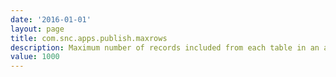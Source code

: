 ```yaml
---
date: '2016-01-01'
layout: page
title: com.snc.apps.publish.maxrows
description: Maximum number of records included from each table in an application when the application is published with the Include Data option 
value: 1000 
---
```

